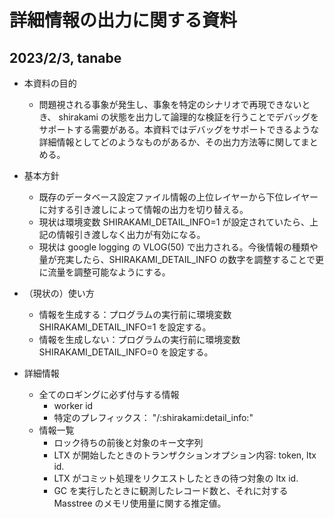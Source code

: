# 詳細情報の出力に関する資料

## 2023/2/3, tanabe

- 本資料の目的

  - 問題視される事象が発生し、事象を特定のシナリオで再現できないとき、 shirakami の状態を出力して論理的な検証を行うことでデバッグをサポートする需要がある。本資料ではデバッグをサポートできるような詳細情報としてどのようなものがあるか、その出力方法等に関してまとめる。

- 基本方針

  - 既存のデータベース設定ファイル情報の上位レイヤーから下位レイヤーに対する引き渡しによって情報の出力を切り替える。
  - 現状は環境変数 SHIRAKAMI_DETAIL_INFO=1 が設定されていたら、上記の情報引き渡しなく出力が有効になる。
  - 現状は google logging の VLOG(50) で出力される。今後情報の種類や量が充実したら、SHIRAKAMI_DETAIL_INFO の数字を調整することで更に流量を調整可能なようにする。

- （現状の）使い方
  - 情報を生成する：プログラムの実行前に環境変数 SHIRAKAMI_DETAIL_INFO=1 を設定する。
  - 情報を生成しない：プログラムの実行前に環境変数 SHIRAKAMI_DETAIL_INFO=0 を設定する。

- 詳細情報
  - 全てのロギングに必ず付与する情報
    - worker id
    - 特定のプレフィックス： "/:shirakami:detail_info:"
  - 情報一覧
    - ロック待ちの前後と対象のキー文字列
    - LTX が開始したときのトランザクションオプション内容: token, ltx id.
    - LTX がコミット処理をリクエストしたときの待つ対象の ltx id.
    - GC を実行したときに観測したレコード数と、それに対する Masstree のメモリ使用量に関する推定値。